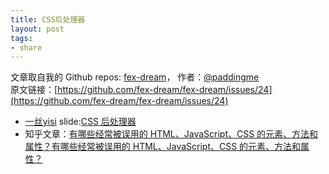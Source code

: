 ```yaml
---
title: CSS后处理器
layout: post
tags:
- share
---
```



 文章取自我的 Github  repos: [fex-dream](https://github.com/paddingme/fex-dream)， 作者：[@paddingme](http://padding.me/about.html)    
原文链接：[https://github.com/fex-dream/fex-dream/issues/24](https://github.com/fex-dream/fex-dream/issues/24)

- [一丝yisi](http://weibo.com/jieorlin) slide:[CSS 后处理器](http://yisibl.github.io/share/css-post-processor.html)
- 知乎文章：[有哪些经常被误用的 HTML、JavaScript、CSS 的元素、方法和属性？有哪些经常被误用的 HTML、JavaScript、CSS 的元素、方法和属性？](http://www.zhihu.com/question/20979831)